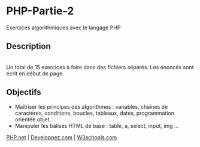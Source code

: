 # PHP-Partie-2

Exercices algorithmiques avec le langage PHP

## Description
<br>
Un total de 15 exercices à faire dans des fichiers séparés. Les énoncés sont écrit en début de page.

## Objectifs

* Maîtriser les principes des algorithmes : variables, chaînes de caractères, conditions, boucles, tableaux, dates, programmation orientée objet.
* Manipuler les balises HTML de base : table, a, select, input, img ...

<a href="PHP.net">PHP.net<a> | <a href="Developpez.com">Developpez.com<a> | <a href="W3schools.com">W3schools.com<a>
